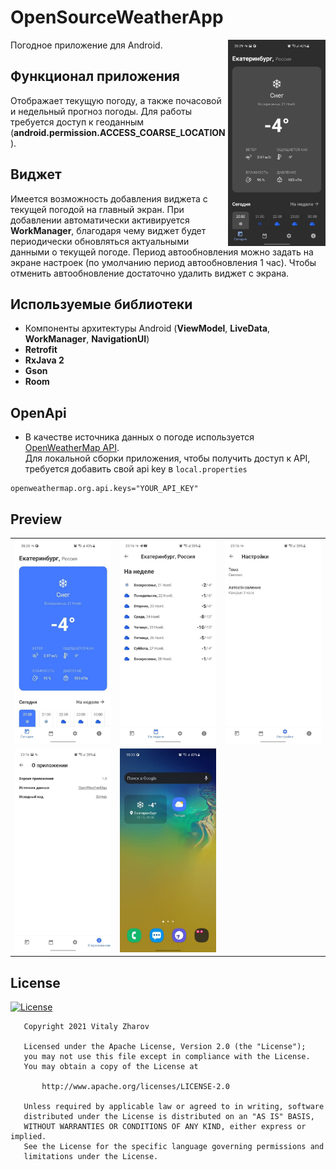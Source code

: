 # OpenSourceWeatherApp

<img align="right" src="previews/main_screen_dark_theme_preview.jpg" width="31%"/>
Погодное приложение для Android.

## Функционал приложения

Отображает текущую погоду, а также почасовой и недельный прогноз погоды. Для работы требуется доступ к геоданным (__android.permission.ACCESS_COARSE_LOCATION__).

## Виджет

Имеется возможность добавления виджета с текущей погодой на главный экран.
При добавлении автоматически активируется __WorkManager__, благодаря чему виджет будет периодически обновляться актуальными данными о текущей погоде.
Период автообновления можно задать на экране настроек (по умолчанию период автообновления 1 час).
Чтобы отменить автообновление достаточно удалить виджет с экрана.

## Используемые библиотеки

* Компоненты архитектуры Android (__ViewModel__, __LiveData__, __WorkManager__, __NavigationUI__)
* __Retrofit__
* __RxJava 2__
* __Gson__
* __Room__

## OpenApi

* В качестве источника данных о погоде используется [OpenWeatherMap API](https://openweathermap.org/api).\
Для локальной сборки приложения, чтобы получить доступ к API, требуется добавить свой api key в `local.properties`
```
openweathermap.org.api.keys="YOUR_API_KEY"
```

## Preview

|                                       |                                       |                                   |
| ------------------------------------- | ------------------------------------- | --------------------------------- |
| ![](previews/main_screen_preview.jpg) | ![](previews/week_weather_screen.jpg) | ![](previews/settings_screen.jpg) |
| ![](previews/about_app_screen.jpg)    | ![](previews/widget_preview.jpg)      |                                   |

## License

[![License](https://img.shields.io/badge/license-Apache%202-4EB1BA.svg?style=flat-square)](https://www.apache.org/licenses/LICENSE-2.0.html)

```
   Copyright 2021 Vitaly Zharov

   Licensed under the Apache License, Version 2.0 (the "License");
   you may not use this file except in compliance with the License.
   You may obtain a copy of the License at

       http://www.apache.org/licenses/LICENSE-2.0

   Unless required by applicable law or agreed to in writing, software
   distributed under the License is distributed on an "AS IS" BASIS,
   WITHOUT WARRANTIES OR CONDITIONS OF ANY KIND, either express or implied.
   See the License for the specific language governing permissions and
   limitations under the License.
```
